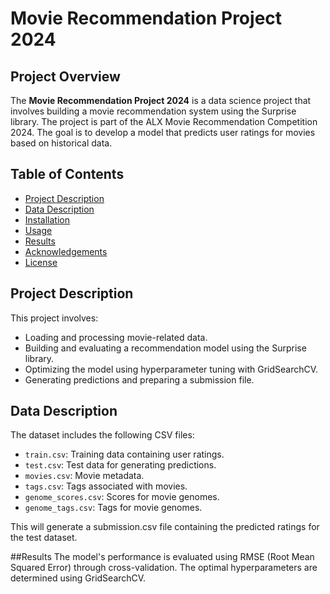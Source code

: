 # Movie Recommendation Project 2024

## Project Overview

The **Movie Recommendation Project 2024** is a data science project that involves building a movie recommendation system using the Surprise library. The project is part of the ALX Movie Recommendation Competition 2024. The goal is to develop a model that predicts user ratings for movies based on historical data.

## Table of Contents

- [Project Description](#project-description)
- [Data Description](#data-description)
- [Installation](#installation)
- [Usage](#usage)
- [Results](#results)
- [Acknowledgements](#acknowledgements)
- [License](#license)

## Project Description

This project involves:
- Loading and processing movie-related data.
- Building and evaluating a recommendation model using the Surprise library.
- Optimizing the model using hyperparameter tuning with GridSearchCV.
- Generating predictions and preparing a submission file.

## Data Description

The dataset includes the following CSV files:
- `train.csv`: Training data containing user ratings.
- `test.csv`: Test data for generating predictions.
- `movies.csv`: Movie metadata.
- `tags.csv`: Tags associated with movies.
- `genome_scores.csv`: Scores for movie genomes.
- `genome_tags.csv`: Tags for movie genomes.

This will generate a submission.csv file containing the predicted ratings for the test dataset.

##Results
The model's performance is evaluated using RMSE (Root Mean Squared Error) through cross-validation. The optimal hyperparameters are determined using GridSearchCV.

